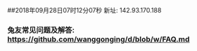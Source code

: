 ##2018年09月28日07时12分07秒 新址: 142.93.170.188
### 兔友常见问题及解答: https://github.com/wanggonging/d/blob/w/FAQ.md

